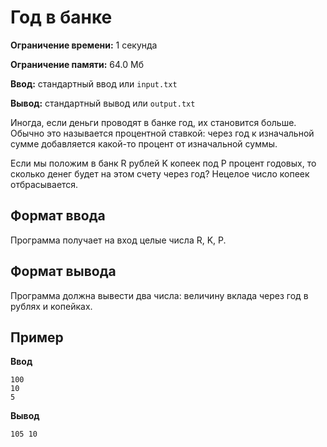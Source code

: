 # Год в банке

**Ограничение времени:** 1 секунда

**Ограничение памяти:** 64.0 Мб

**Ввод:** стандартный ввод или `input.txt`

**Вывод:** стандартный вывод или `output.txt`

Иногда, если деньги проводят в банке год, их становится больше. Обычно это называется процентной ставкой: через год к изначальной сумме добавляется какой-то процент от изначальной суммы.

Если мы положим в банк R рублей K копеек под P процент годовых, то сколько денег будет на этом счету через год? Нецелое число копеек отбрасывается.

## Формат ввода

Программа получает на вход целые числа R, K, P.

## Формат вывода

Программа должна вывести два числа: величину вклада через год в рублях и копейках.

## Пример

**Ввод**
```
100
10
5
```

**Вывод**
```
105 10